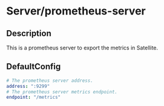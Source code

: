 # Server/prometheus-server
## Description
This is a prometheus server to export the metrics in Satellite.
## DefaultConfig
```yaml
# The prometheus server address.
address: ":9299"
# The prometheus server metrics endpoint.
endpoint: "/metrics"
```

